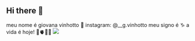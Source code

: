 ## Hi there 👋
meu nome é giovana vinhotto 🖤
instagram: @__g.vinhotto
meu signo é ♑
a vida é hoje! 🌻🫀🇧🇷
![](https://tenor.com/pt-BR/view/hell-nah-gif-2210754032934244692)
